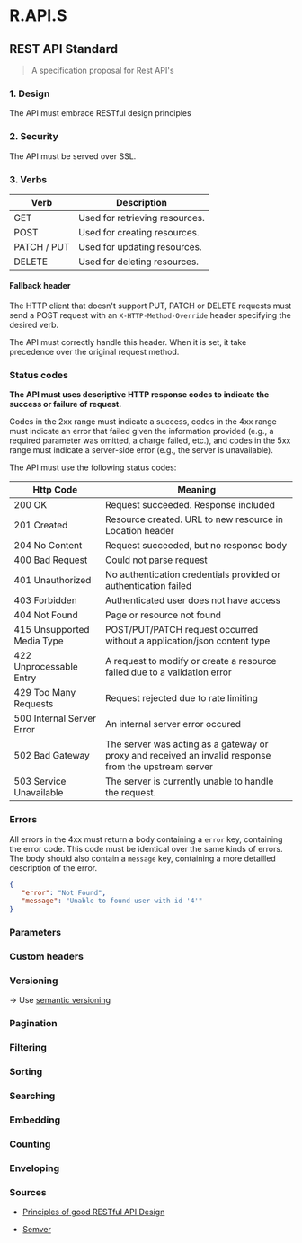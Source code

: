 # R.API.S

## REST API Standard

> A specification proposal for Rest API's


### 1. Design
The API must embrace RESTful design principles

### 2. Security

The API must be served over SSL.

### 3. Verbs

|       Verb   |                     Description                       |
|--------------|-------------------------------------------------------|
|  GET         | Used for retrieving resources.                        |
|  POST        | Used for creating resources.                          |
|  PATCH / PUT | Used for updating resources.                          |
|  DELETE      | Used for deleting resources.                          |

#### Fallback header

The HTTP client that doesn't support PUT, PATCH or DELETE requests must send a POST request with an `X-HTTP-Method-Override` header specifying the desired verb.

The API must correctly handle this header. When it is set, it take precedence over the original request method.

### Status codes

**The API must uses descriptive HTTP response codes to indicate the success or failure of request.**

Codes in the 2xx range must indicate a success, codes in the 4xx range must indicate an error that failed given the information provided (e.g., a required parameter was omitted, a charge failed, etc.), and codes in the 5xx range must indicate a server-side error (e.g., the server is unavailable).

The API must use the following status codes:

|          Http Code        |                               Meaning                                     |
|---------------------------|---------------------------------------------------------------------------|
| 200 OK                    | Request succeeded. Response included                                      |
| 201 Created               | Resource created. URL to new resource in Location header                  |
| 204 No Content            | Request succeeded, but no response body                                   |
| 400 Bad Request           | Could not parse request                                                   |
| 401 Unauthorized          | No authentication credentials provided or authentication failed           |
| 403 Forbidden             | Authenticated user does not have access                                   |
| 404 Not Found             | Page or resource not found                                                |
| 415 Unsupported Media Type| POST/PUT/PATCH request occurred without a application/json content type   |
| 422 Unprocessable Entry   | A request to modify or create a resource failed due to a validation error |
| 429 Too Many Requests     | Request rejected due to rate limiting                                     |
| 500 Internal Server Error | An internal server error occured                                          |
| 502 Bad Gateway           | The server was acting as a gateway or proxy and received an invalid response from the upstream server |
| 503 Service Unavailable   | The server is currently unable to handle the request.                     |


### Errors

All errors in the 4xx must return a body containing a `error` key, containing the error code. This code must be identical over the same kinds of errors. The body should also contain a `message` key, containing a more detailled description of the error. 

```json
{
   "error": "Not Found",
   "message": "Unable to found user with id '4'"
}
```

### Parameters


### Custom headers




### Versioning



-> Use [semantic versioning](http://semver.org/)

### Pagination


### Filtering


### Sorting


### Searching


### Embedding


### Counting


### Enveloping



### Sources


- [Principles of good RESTful API Design](https://codeplanet.io/principles-good-restful-api-design/)

- [Semver](http://semver.org/)
